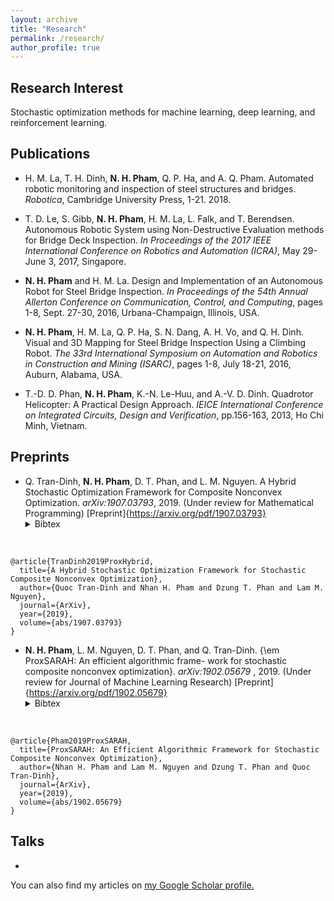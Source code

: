 ```yaml
---
layout: archive
title: "Research"
permalink: /research/
author_profile: true
---
```


## Research Interest

Stochastic optimization methods for machine learning, deep learning, and reinforcement learning.

## Publications

- H. M. La, T. H. Dinh, **N. H. Pham**, Q. P. Ha, and A. Q. Pham. Automated robotic monitoring and inspection of steel structures and bridges. *Robotica*, Cambridge University Press, 1-21. 2018.

- T. D. Le, S. Gibb, **N. H. Pham**, H. M. La, L. Falk, and T.  Berendsen. Autonomous Robotic System using Non-Destructive Evaluation methods for Bridge Deck Inspection. *In Proceedings of the 2017 IEEE International Conference on Robotics and Automation (ICRA)*, May 29-June 3, 2017, Singapore.

- **N. H. Pham** and H. M. La. Design and Implementation of an Autonomous Robot for Steel Bridge Inspection. *In Proceedings of the 54th Annual Allerton Conference on Communication, Control, and Computing*, pages 1-8, Sept. 27-30, 2016, Urbana-Champaign, Illinois, USA.

- **N. H. Pham**, H. M. La, Q. P. Ha, S. N. Dang, A. H. Vo, and Q. H. Dinh. Visual and 3D Mapping for Steel Bridge Inspection Using a Climbing Robot. *The 33rd International Symposium on Automation and Robotics in Construction and Mining (ISARC)*, pages 1-8, July 18-21, 2016, Auburn, Alabama, USA.

- T.-D. D. Phan, **N. H. Pham**, K.-N. Le-Huu, and A.-V. D. Dinh. Quadrotor Helicopter: A Practical Design Approach. *IEICE International Conference on Integrated Circuits, Design and Verification*, pp.156-163, 2013, Ho Chi Minh, Vietnam.

## Preprints

- Q. Tran-Dinh, **N. H. Pham**, D. T. Phan, and L. M. Nguyen. A Hybrid Stochastic Optimization Framework for Composite Nonconvex Optimization. *arXiv:1907.03793*, 2019. (Under review for Mathematical Programming) [Preprint]{https://arxiv.org/pdf/1907.03793} <details><summary>Bibtex</summary>
<br>
<pre><code class="tex bibtex">@article{TranDinh2019ProxHybrid,
  title={A Hybrid Stochastic Optimization Framework for Stochastic Composite Nonconvex Optimization},
  author={Quoc Tran-Dinh and Nhan H. Pham and Dzung T. Phan and Lam M. Nguyen},
  journal={ArXiv},
  year={2019},
  volume={abs/1907.03793}
}
</code></pre>
</details>

- **N. H. Pham**, L. M. Nguyen, D. T. Phan, and Q. Tran-Dinh. {\em ProxSARAH: An efficient algorithmic frame- work for stochastic composite nonconvex optimization}. *arXiv:1902.05679* , 2019. (Under review for Journal of Machine Learning Research) [Preprint]{https://arxiv.org/pdf/1902.05679} <details><summary>Bibtex</summary>
<br>
<pre><code class="tex bibtex">@article{Pham2019ProxSARAH,
  title={ProxSARAH: An Efficient Algorithmic Framework for Stochastic Composite Nonconvex Optimization},
  author={Nhan H. Pham and Lam M. Nguyen and Dzung T. Phan and Quoc Tran-Dinh},
  journal={ArXiv},
  year={2019},
  volume={abs/1902.05679}
}
</code></pre>
</details>

## Talks

- 

You can also find my articles on <u><a href="{{author.googlescholar}}">my Google Scholar profile</a>.</u>
